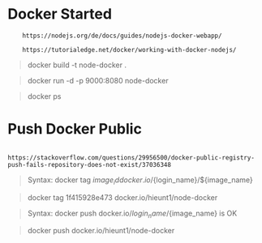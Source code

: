 # Docker Started
```
    https://nodejs.org/de/docs/guides/nodejs-docker-webapp/

    https://tutorialedge.net/docker/working-with-docker-nodejs/
```
> docker build -t node-docker .

> docker run -d -p 9000:8080 node-docker

> docker ps

# Push Docker Public
```

https://stackoverflow.com/questions/29956500/docker-public-registry-push-fails-repository-does-not-exist/37036348

```
> Syntax: docker tag ${image_id} docker.io/${login_name}/${image_name} 

> docker tag 1f415928e473 docker.io/hieunt1/node-docker

> Syntax: docker push docker.io/${login_name}/${image_name} is OK

> docker push docker.io/hieunt1/node-docker

